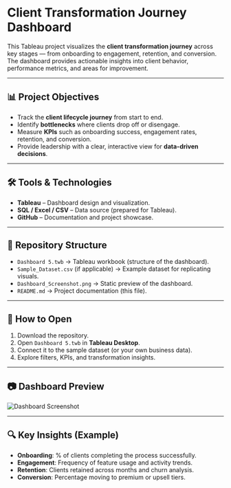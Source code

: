 # Client Transformation Journey Dashboard  

This Tableau project visualizes the **client transformation journey** across key stages — from onboarding to engagement, retention, and conversion. The dashboard provides actionable insights into client behavior, performance metrics, and areas for improvement.  

---

## 📊 Project Objectives  
- Track the **client lifecycle journey** from start to end.  
- Identify **bottlenecks** where clients drop off or disengage.  
- Measure **KPIs** such as onboarding success, engagement rates, retention, and conversion.  
- Provide leadership with a clear, interactive view for **data-driven decisions**.  

---

## 🛠️ Tools & Technologies  
- **Tableau** – Dashboard design and visualization.  
- **SQL / Excel / CSV** – Data source (prepared for Tableau).  
- **GitHub** – Documentation and project showcase.  

---

## 📂 Repository Structure  
- `Dashboard 5.twb` → Tableau workbook (structure of the dashboard).  
- `Sample_Dataset.csv` (if applicable) → Example dataset for replicating visuals.  
- `Dashboard_Screenshot.png` → Static preview of the dashboard.  
- `README.md` → Project documentation (this file).  

---

## 🚀 How to Open  
1. Download the repository.  
2. Open `Dashboard 5.twb` in **Tableau Desktop**.  
3. Connect it to the sample dataset (or your own business data).  
4. Explore filters, KPIs, and transformation insights.  

---

## 📷 Dashboard Preview  
![Dashboard Screenshot](Dashboard_Screenshot.png)  

---

## 🔍 Key Insights (Example)  
- **Onboarding**: % of clients completing the process successfully.  
- **Engagement**: Frequency of feature usage and activity trends.  
- **Retention**: Clients retained across months and churn analysis.  
- **Conversion**: Percentage moving to premium or upsell tiers. 

